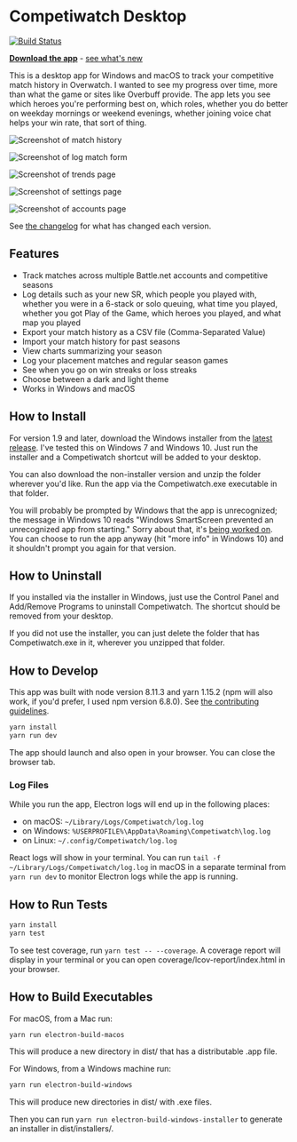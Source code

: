 # Competiwatch Desktop

[![Build Status](https://travis-ci.org/cheshire137/competiwatch-desktop.svg?branch=master)](https://travis-ci.org/cheshire137/competiwatch-desktop)

**[Download the app](https://github.com/cheshire137/competiwatch-desktop/releases/latest)** - [see what's new](./CHANGELOG.md)

This is a desktop app for Windows and macOS to track
your competitive match history in Overwatch. I wanted to see
my progress over time, more than what the game or sites like
Overbuff provide. The app lets you see which heroes you're performing
best on, which roles, whether you do better on weekday mornings or
weekend evenings, whether joining voice chat helps your win rate,
that sort of thing.

![Screenshot of match history](https://raw.githubusercontent.com/cheshire137/competiwatch-desktop/master/screenshots/matches-macos-roles.png)

![Screenshot of log match form](https://raw.githubusercontent.com/cheshire137/competiwatch-desktop/master/screenshots/log-match-role-queue.png)

![Screenshot of trends page](https://raw.githubusercontent.com/cheshire137/competiwatch-desktop/master/screenshots/screenshot-trends.png)

![Screenshot of settings page](https://raw.githubusercontent.com/cheshire137/competiwatch-desktop/master/screenshots/screenshot-settings.png)

![Screenshot of accounts page](https://raw.githubusercontent.com/cheshire137/competiwatch-desktop/master/screenshots/accounts-list.png)

See [the changelog](./CHANGELOG.md) for what has changed each version.

## Features

- Track matches across multiple Battle.net accounts and competitive seasons
- Log details such as your new SR, which people you played with, whether you were in a 6-stack or solo queuing, what time you played, whether you got Play of the Game, which heroes you played, and what map you played
- Export your match history as a CSV file (Comma-Separated Value)
- Import your match history for past seasons
- View charts summarizing your season
- Log your placement matches and regular season games
- See when you go on win streaks or loss streaks
- Choose between a dark and light theme
- Works in Windows and macOS

## How to Install

For version 1.9 and later, download the Windows installer from the [latest release](https://github.com/cheshire137/competiwatch-desktop/releases/latest). I've tested this on Windows 7 and Windows 10. Just run the installer and a Competiwatch shortcut will be added to your desktop.

You can also download the non-installer version and unzip the folder wherever you'd like. Run the app via the Competiwatch.exe executable in that folder.

You will probably be prompted by Windows that the app is unrecognized; the message in Windows 10 reads "Windows SmartScreen prevented an unrecognized app from starting." Sorry about that, it's [being worked on](https://github.com/cheshire137/competiwatch-desktop/issues/34). You can choose to run the app anyway (hit "more info" in Windows 10) and it shouldn't prompt you again for that version.

## How to Uninstall

If you installed via the installer in Windows, just use the Control Panel and Add/Remove Programs to uninstall Competiwatch. The shortcut should be removed from your desktop.

If you did not use the installer, you can just delete the folder that has Competiwatch.exe in it, wherever you unzipped that folder.

## How to Develop

This app was built with node version 8.11.3 and yarn 1.15.2 (npm will also work, if you'd prefer, I used npm version 6.8.0). See [the contributing guidelines](./CONTRIBUTING.md).

```bash
yarn install
yarn run dev
```

The app should launch and also open in your browser. You can close the
browser tab.

### Log Files

While you run the app, Electron logs will end up in the following places:

- on macOS: `~/Library/Logs/Competiwatch/log.log`
- on Windows: `%USERPROFILE%\AppData\Roaming\Competiwatch\log.log`
- on Linux: `~/.config/Competiwatch/log.log`

React logs will show in your terminal. You can run
`tail -f ~/Library/Logs/Competiwatch/log.log` in macOS in a separate
terminal from `yarn run dev` to monitor Electron logs while the app is running.

## How to Run Tests

```bash
yarn install
yarn test
```

To see test coverage, run `yarn test -- --coverage`. A coverage report will
display in your terminal or you can open coverage/lcov-report/index.html in
your browser.

## How to Build Executables

For macOS, from a Mac run:

```bash
yarn run electron-build-macos
```

This will produce a new directory in dist/ that has a distributable .app file.

For Windows, from a Windows machine run:

```bash
yarn run electron-build-windows
```

This will produce new directories in dist/ with .exe files.

Then you can run `yarn run electron-build-windows-installer` to generate an installer in dist/installers/.
